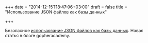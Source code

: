 +++
date = "2014-12-15T18:47:06+03:00"
draft = false
title = "Использование JSON файлов как базы данных"

+++

<p>Безопасное <a href="http://blog.gopheracademy.com/advent-2014/safe-json-file-db-in-go/">использование JSON файлов как базы данных</a>. Новая статья в блоге&nbsp;gopheracademy.</p>

